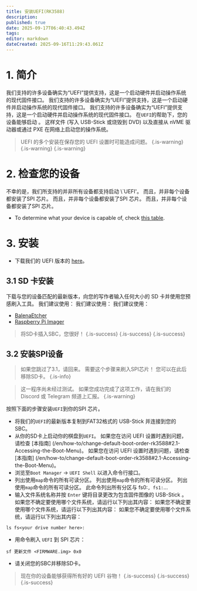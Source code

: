 ```yaml
---
title: 安装UEFI(RK3588)
description:
published: true
date: 2025-09-17T06:40:43.494Z
tags:
editor: markdown
dateCreated: 2025-09-16T11:29:43.061Z
---
```


# 1. 简介

我们支持的许多设备确实为“UEFI”提供支持，这是一个启动硬件并启动操作系统的现代固件接口。 我们支持的许多设备确实为“UEFI”提供支持，这是一个启动硬件并启动操作系统的现代固件接口。 我们支持的许多设备确实为“UEFI”提供支持，这是一个启动硬件并启动操作系统的现代固件接口。 在`UEFI`的帮助下，您的设备能够启动 。 这样文件 (写入 USB-Stick 或烧毁到 DVD) 以及直接从 nVME 驱动器或通过 PXE 在网络上启动您的操作系统。

> UEFI 的多个安装在保存您的 UEFI 设置时可能造成问题。
> {.is-warning}
> {.is-warning}
> {.is-warning}

# 2. 检查您的设备

不幸的是，我们所支持的并非所有设备都支持启动 \\\`UEFI'。 而且，并非每个设备都安装了SPI 芯片。 而且，并非每个设备都安装了SPI 芯片。 而且，并非每个设备都安装了SPI 芯片。

- To determine what your device is capable of, check [this table](/en/table-of-supported-devices).

# 3. 安装

- 下载我们的 UEFI 版本的 [here](https://github.com/BredOS/edk2-rk3588/releases)。

## 3.1 SD 卡安装

下载与您的设备匹配的最新版本，向您的写作者输入任何大小的 SD 卡并使用您预感刷入工具。 我们建议使用： 我们建议使用： 我们建议使用：

- [BalenaEtcher](https://etcher.balena.io/)
- [Raspberry Pi Imager](https://github.com/raspberrypi/rpi-imager)

> 将SD卡插入SBC，您很好！
> {.is-success}
> {.is-success}
> {.is-success}

## 3.2 安装SPI设备

> 如果您跳过了3.1，请回来。 需要这个步骤来刷入SPI芯片！
> 您可以在此后移除SD卡。
> {.is-info}

> 这一程序尚未经过测试。 如果您成功完成了这项工作，请在我们的 Discord 或 Telegram 频道上汇报。
> {.is-warning}

按照下面的步骤安装`UEFI`到你的SPI 芯片。

- 将我们的`UEFI`的最新版本复制到FAT32格式的 USB-Stick 并连接到您的 SBC。
- 从你的SD卡上启动你的棋盘到`UEFI`。 如果您在访问 UEFI 设置时遇到问题，请检查 [本指南] (/en/how-to/change-default-boot-order-rk3588#2.1-Accessing-the-Boot-Menu)。 如果您在访问 UEFI 设置时遇到问题，请检查 [本指南] (/en/how-to/change-default-boot-order-rk3588#2.1-Accessing-the-Boot-Menu)。
- 浏览至`Boot Manager` -> `UEFI Shell` 以进入命令行接口。
- 列出使用`map`命令的所有可读分区。 列出使用`map`命令的所有可读分区。 列出使用`map`命令的所有可读分区。 此命令列出所有分区与 fs0:`, fs1:`...
- 输入文件系统名称并按 `Enter` 键将目录更改为包含固件图像的 USB-Stick 。 如果您不确定要使用哪个文件系统，请运行以下列出其内容： 如果您不确定要使用哪个文件系统，请运行以下列出其内容： 如果您不确定要使用哪个文件系统，请运行以下列出其内容：

```
ls fs<your drive number here>: 
```

- 用命令刷入 `UEFI` 到 SPI 芯片：

```
sf 更新文件 <FIRMWARE.img> 0x0
```

- 请关闭您的SBC并移除SD卡。

> 现在你的设备能够获得所有好的 UEFI 谷物！
> {.is-success}
> {.is-success}
> {.is-success}
